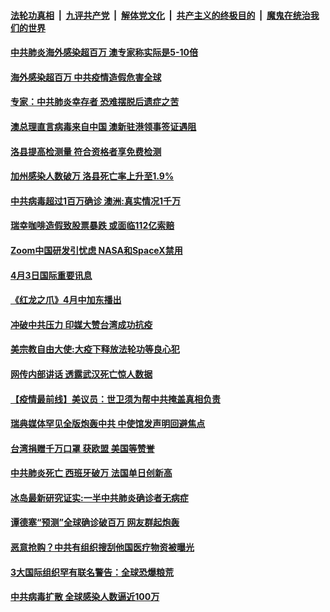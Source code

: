 ####  [法轮功真相](../../../../basic/blob/master/README.md?t=04040801) &nbsp;|&nbsp; [九评共产党](../../../../9ping.md/blob/master/README.md?t=04040801) &nbsp;|&nbsp; [解体党文化](../../../../jtdwh.md/blob/master/README.md?t=04040801)  &nbsp;|&nbsp; [共产主义的终极目的](../../../../gczydzjmd.md/blob/master/README.md?t=04040801) &nbsp;|&nbsp; [魔鬼在统治我们的世界](../../../../mgztzwmdsj.md/blob/master/README.md?t=04040801) 

#### [中共肺炎海外感染超百万 澳专家称实际是5-10倍](../pages/prog202/a102815458.md?t=04040801) 

#### [海外感染超百万 中共疫情造假危害全球](../pages/prog202/a102815403.md?t=04040801) 

#### [专家：中共肺炎幸存者 恐难摆脱后遗症之苦](../pages/prog202/a102815304.md?t=04040801) 



#### [澳总理直言病毒来自中国 澳新驻港领事签证遇阻](../pages/prog202/a102815145.md?t=04040801) 

#### [洛县提高检测量 符合资格者享免费检测](../pages/prog202/a102815228.md?t=04040801) 

#### [加州感染人数破万 洛县死亡率上升至1.9%](../pages/prog202/a102815224.md?t=04040801) 

#### [中共病毒超过1百万确诊 澳洲:真实情况1千万](../pages/prog202/a102815201.md?t=04040801) 

#### [瑞幸咖啡造假致股票暴跌 或面临112亿索赔](../pages/prog202/a102815187.md?t=04040801) 

#### [Zoom中国研发引忧虑 NASA和SpaceX禁用](../pages/prog202/a102815094.md?t=04040801) 


#### [4月3日国际重要讯息](../pages/prog202/a102814947.md?t=04040801) 

#### [《红龙之爪》4月中加东播出](../pages/prog202/a102814889.md?t=04040801) 

#### [冲破中共压力 印媒大赞台湾成功抗疫](../pages/prog202/a102814808.md?t=04040801) 

#### [美宗教自由大使:大疫下释放法轮功等良心犯](../pages/prog202/a102814797.md?t=04040801) 

#### [网传内部讲话 透露武汉死亡惊人数据](../pages/prog202/a102814789.md?t=04040801) 

#### [【疫情最前线】美议员：世卫须为帮中共掩盖真相负责](../pages/prog202/a102814713.md?t=04040801) 


#### [瑞典媒体罕见全版炮轰中共 中使馆发声明回避焦点](../pages/prog202/a102814544.md?t=04040801) 


#### [台湾捐赠千万口罩 获欧盟 美国等赞誉](../pages/prog202/a102814609.md?t=04040801) 

#### [中共肺炎死亡 西班牙破万 法国单日创新高](../pages/prog202/a102814601.md?t=04040801) 


#### [冰岛最新研究证实:一半中共肺炎确诊者无病症](../pages/prog202/a102814525.md?t=04040801) 

#### [谭德塞“预测”全球确诊破百万 网友群起炮轰](../pages/prog202/a102814500.md?t=04040801) 

#### [恶意抢购？中共有组织搜刮他国医疗物资被曝光](../pages/prog202/a102814482.md?t=04040801) 


#### [3大国际组织罕有联名警告：全球恐爆粮荒](../pages/prog202/a102814366.md?t=04040801) 

#### [中共病毒扩散 全球感染人数逼近100万](../pages/prog202/a102814405.md?t=04040801) 

